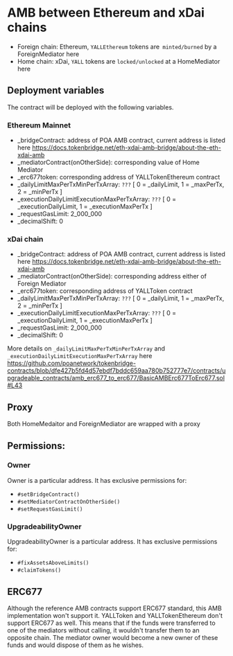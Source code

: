 # AMB between Ethereum and xDai chains

* Foreign chain: Ethereum, `YALLEthereum` tokens are` minted/burned` by a ForeignMediator here
* Home chain: xDai, `YALL` tokens are `locked/unlocked` at a HomeMediator here

## Deployment variables

The contract will be deployed with the following variables.

### Ethereum Mainnet

* _bridgeContract: address of POA AMB contract, current address is listed here https://docs.tokenbridge.net/eth-xdai-amb-bridge/about-the-eth-xdai-amb
* _mediatorContract(onOtherSide): corresponding value of Home Mediator
* _erc677token: corresponding address of YALLTokenEthereum contract
* _dailyLimitMaxPerTxMinPerTxArray: `???` [ 0 = _dailyLimit, 1 = _maxPerTx, 2 = _minPerTx ]
* _executionDailyLimitExecutionMaxPerTxArray: `???` [ 0 = _executionDailyLimit, 1 = _executionMaxPerTx ]
* _requestGasLimit: 2_000_000
* _decimalShift: 0

### xDai chain

* _bridgeContract: address of POA AMB contract, current address is listed here https://docs.tokenbridge.net/eth-xdai-amb-bridge/about-the-eth-xdai-amb
* _mediatorContract(onOtherSide): corresponding address either of Foreign Mediator
* _erc677token: corresponding address of YALLToken contract
* _dailyLimitMaxPerTxMinPerTxArray: `???` [ 0 = _dailyLimit, 1 = _maxPerTx, 2 = _minPerTx ]
* _executionDailyLimitExecutionMaxPerTxArray: `???` [ 0 = _executionDailyLimit, 1 = _executionMaxPerTx ]
* _requestGasLimit: 2_000_000
* _decimalShift: 0

More details on `_dailyLimitMaxPerTxMinPerTxArray` and `_executionDailyLimitExecutionMaxPerTxArray` here https://github.com/poanetwork/tokenbridge-contracts/blob/dfe427b5fd4d57ebdf7bddc659aa780b752777e7/contracts/upgradeable_contracts/amb_erc677_to_erc677/BasicAMBErc677ToErc677.sol#L43
## Proxy
Both HomeMedaitor and ForeignMediator are wrapped with a proxy

## Permissions:
### Owner

Owner is a particular address. It has exclusive permissions for:

* `#setBridgeContract()`
* `#setMediatorContractOnOtherSide()`
* `#setRequestGasLimit()`

### UpgradeabilityOwner

UpgradeabilityOwner is a particular address. It has exclusive permissions for:

* `#fixAssetsAboveLimits()`
* `#claimTokens()`

## ERC677

Although the reference AMB contracts support ERC677 standard, this AMB implementation won't support it.
YALLToken and YALLTokenEthereum don't support ERC677 as well.
This means that if the funds were transferred to one of the mediators without calling,
it wouldn't transfer them to an opposite chain.
The mediator owner would become a new owner of these funds and would dispose of them as he wishes.

